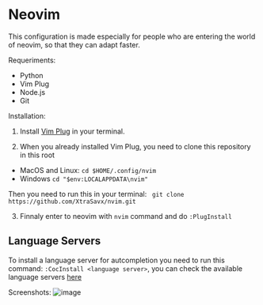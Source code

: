 # Neovim
This configuration is made especially for people who are entering the world of neovim, so that they can adapt faster.

Requeriments:
- Python
- Vim Plug
- Node.js
- Git

Installation:

1. Install [Vim Plug](https://github.com/junegunn/vim-plug) in your terminal.

2. When you already installed Vim Plug, you need to clone this repository in this root
- MacOS and Linux: ``cd $HOME/.config/nvim``
- Windows ``cd "$env:LOCALAPPDATA\nvim"``

Then you need to run this in your terminal:
`` git clone https://github.com/XtraSavx/nvim.git``

3. Finnaly enter to neovim with ``nvim`` command and do ``:PlugInstall``


## Language Servers
To install a language server for autcompletion you need to run this command: ``:CocInstall <language server>``,
you can check the available language servers [here](https://github.com/neoclide/coc.nvim/wiki/Language-servers)

Screenshots:
![image](https://user-images.githubusercontent.com/81933734/142461798-a5fe622e-d8e2-4bb3-9685-afb612e10c4d.png)


